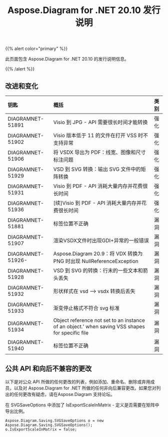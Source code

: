 ﻿---
title: Aspose.Diagram for .NET 20.10 发行说明
type: docs
weight: 10
url: /zh/net/aspose-diagram-for-net-20-10-release-notes/
---
{{% alert color="primary" %}}

此页面包含 Aspose.Diagram for .NET 20.10 的发行说明信息。

{{% /alert %}}
## **改进和变化**  ##

|**钥匙**|**概括**|**类别**|
|:- |:- |:- |
|DIAGRAMNET-51891|Visio 到 JPG - API 需要很长时间才能转换|强化|
|DIAGRAMNET-51902|Visio 版本低于 11 的文件在打开 VSS 时不支持异常|强化|
|DIAGRAMNET-51906|将 VSDX 导出为 PDF：线宽、图像和尺寸标注问题|强化|
|DIAGRAMNET-51929|VSD 到 SVG 转换：输出 SVG 文件中的矩阵转换|强化|
|DIAGRAMNET-51931|Visio 到 PDF - API 消耗大量内存并花费很长时间|强化|
|DIAGRAMNET-51936|[续]Visio 到 PDF - API 消耗大量内存并花费很长时间|强化|
|DIAGRAMNET-51881|标签位置不正确|漏洞|
|DIAGRAMNET-51907|渲染VSDX文件时出现GDI+异常的一般错误|漏洞|
|DIAGRAMNET-51926-|Aspose.Diagram 20.9：将 VDX 转换为 PNG 时出现 NullReferenceException|漏洞|
|DIAGRAMNET-51928|VSD 到 SVG 的转换：行末的一些文本和箭头丢失|漏洞|
|DIAGRAMNET-51932|形状样式在 vsd –> vsdx 转换后丢失|漏洞|
|DIAGRAMNET-51933|渐变停止格式不符合 svg 标准|漏洞|
|DIAGRAMNET-51934|Object reference not set to an instance of an object.' when saving VSS shapes for specific file|漏洞|
|DIAGRAMNET-51940|标签位置不正确|漏洞|

## **公共 API 和向后不兼容的更改**  ##
以下是对公众 API 所做的任何更改的列表，例如添加、重命名、删除或弃用成员，以及对 Aspose.Diagram for .NET 所做的任何非向后兼容更改。如果您对列出的任何更改有疑虑，请在Aspose.Diagram 支持论坛。

 在 SVGSaveOptions 中添加了 IsExportScaleInMatrix - 定义是否需要在矩阵中导出比例。
```
Aspose.Diagram.Saving.SVGSaveOptions o = new Aspose.Diagram.Saving.SVGSaveOptions();
o.IsExportScaleInMatrix = false;
```
